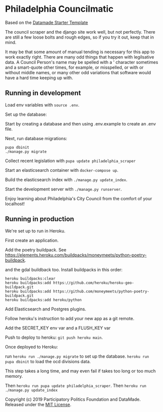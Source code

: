 # Philadelphia Councilmatic

Based on the [Datamade Starter Template](https://github.com/datamade/councilmatic-starter-template)

The council scraper and the django site work well, but not perfectly. There are still a few loose bolts and rough edges, so if you try it out, keep that in mind. 

It may be that some amount of manual tending is necessary for this app to work exactly right. There are many odd things that happen with legilsative data. A Council Person's name may be spelled with a ' character sometimes and a smart-quote other times, for example, or misspelled, or with or without middle names, or many other odd variations that software would have a hard time keeping up with. 


## Running in development

Load env variables with `source .env`.

Set up the database:

Start by creating a database and then using .env.example to create an .env file.

Next, run database migrations:
```
pupa dbinit
./manage.py migrate
```

Collect recent legislation with `pupa update philadelphia_scraper`

Start an elasticsearch container with `docker-compose up`.

Build the elasticsearch index with `./manage.py update_index`. 

Start the development server with `./manage.py runserver`.

Enjoy learning about Philadelphia's City Council from the comfort of your localhost!

## Running in production

We're set up to run in Heroku.

First create an application. 

Add the poetry buildpack. See https://elements.heroku.com/buildpacks/moneymeets/python-poetry-buildpack.

and the gdal buildback too. Install buildpacks in this order: 



```
heroku buildpacks:clear
heroku buildpacks:add https://github.com/heroku/heroku-geo-buildpack.git
heroku buildpacks:add https://github.com/moneymeets/python-poetry-buildpack.git
heroku buildpacks:add heroku/python
```



Add Elasticsearch and Postgres plugins.

Follow heroku's instruction to add your new app as a git remote. 

Add the SECRET\_KEY env var and a FLUSH\_KEY var

Push to deploy to heroku: `git push heroku main`.

Once deployed to Heroku:

run `heroku run ./manage.py migrate` to set up the database.
`heroku run pupa dbinit` to load the ocd divisions data.

This step takes a long time, and may even fail if takes too long or too much memory.

Then `heroku run pupa update philadelphia_scraper`.
Then `heroku run ./manage.py update_index`





Copyright (c) 2019 Participatory Politics Foundation and DataMade. Released under the [MIT License](https://github.com/datamade/councilmatic-starter-template/blob/master/LICENSE).
